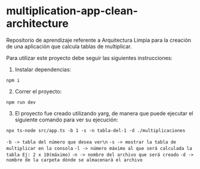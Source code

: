 # multiplication-app-clean-architecture
Repositorio de aprendizaje referente a Arquitectura Limpia para la creación de una aplicación que calcula tablas de multiplicar.

Para utilizar este proyecto debe seguir las siguientes instrucciones:

1. Instalar dependencias:
```
npm i
```

2. Correr el proyecto:
```
npm run dev
```

3. El proyecto fue creado utilizando yarg, de manera que puede ejecutar el siguiente comando para ver su ejecución:
```
npx ts-node src/app.ts -b 1 -s -n tabla-del-1 -d ./multiplicaciones
```

``` -b -> tabla del número que desea ver\n ```
``` -s -> mostrar la tabla de multiplicar en la consola ```
``` -l -> número máximo al que será calculada la tabla Ej: 2 x 10(máximo) ```
``` -n -> nombre del archivo que será creado ```
``` -d -> nombre de la carpeta dónde se almacenará el archivo ```
